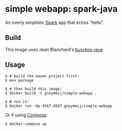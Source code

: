 # simple webapp: spark-java

An overly simplistic [Spark](http://sparkjava.com/) app that echos "hello".

## Build

This image uses Jean Blanchard's [busybox-java](https://github.com/jeanblanchard/docker-busybox-java).

## Usage

```console
$ # build the maven project first:
$ mvn package

$ # then build this image:
$ docker build -t gnoymmij/simple-webapp .

$ # run it:
$ docker run -dp 4567:4567 gnoymmij/simple-webapp
```

Or if using [Compose](https://github.com/docker/compose):
```console
$ docker-compose up
```

